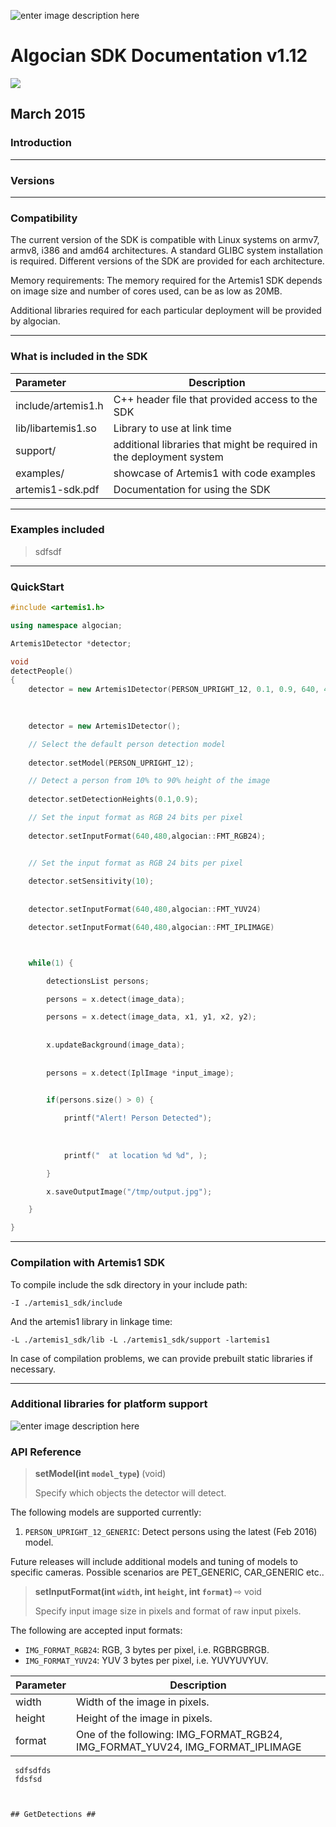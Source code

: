 

![enter image description here](http://alg11.api.algocian.com/Artemis1_logo1s.png) 



# Algocian SDK Documentation v1.12

<img src='http://alg11.api.algocian.com/Artemis1_logo1.png'>

## March 2015


### Introduction

-------------

### Versions

---------------



### Compatibility

The current version of the SDK is compatible with Linux systems on armv7, armv8, i386 and amd64 architectures. A standard GLIBC system installation is required. Different versions of the SDK are provided for each architecture.

Memory requirements: The memory required for the Artemis1 SDK depends on image size and number of cores used, can be as low as 20MB.

Additional libraries required for each particular deployment will be provided by algocian.

---------------


### What is included in the SDK

| Parameter | Description |
| :---     | --- |
| include/artemis1.h | C++ header file that provided access to the SDK |
| lib/libartemis1.so | Library to use at link time |
| support/ | additional libraries that might be required in the deployment system |
| examples/ | showcase of Artemis1 with code examples |
| artemis1-sdk.pdf | Documentation for using the SDK |



------------------

### Examples included

> sdfsdf
> 

------------

### QuickStart 

    

```c++
#include <artemis1.h>

using namespace algocian;

Artemis1Detector *detector;

void
detectPeople()
{
    detector = new Artemis1Detector(PERSON_UPRIGHT_12, 0.1, 0.9, 640, 480, algocian::FMT_RGB24);
    
    

    detector = new Artemis1Detector();

    // Select the default person detection model
    
    detector.setModel(PERSON_UPRIGHT_12);

    // Detect a person from 10% to 90% height of the image
    
    detector.setDetectionHeights(0.1,0.9);

    // Set the input format as RGB 24 bits per pixel
    
    detector.setInputFormat(640,480,algocian::FMT_RGB24);


    // Set the input format as RGB 24 bits per pixel
    
    detector.setSensitivity(10);
   
    
    detector.setInputFormat(640,480,algocian::FMT_YUV24)

    detector.setInputFormat(640,480,algocian::FMT_IPLIMAGE)



    while(1) {

        detectionsList persons;

        persons = x.detect(image_data);

        persons = x.detect(image_data, x1, y1, x2, y2);
        
        
        x.updateBackground(image_data);
        
        
        persons = x.detect(IplImage *input_image);


        if(persons.size() > 0) {
          
            printf("Alert! Person Detected");
          
          
          
            printf("  at location %d %d", );

        }

        x.saveOutputImage("/tmp/output.jpg");

    }

}

```

-------------

### Compilation with Artemis1 SDK

To compile include the sdk directory in your include path:

`-I ./artemis1_sdk/include`

And the artemis1 library in linkage time:

`-L ./artemis1_sdk/lib -L ./artemis1_sdk/support -lartemis1`

In case of compilation problems, we can provide prebuilt static libraries if necessary.


-----

### Additional libraries for platform support


![enter image description here](http://alg11.api.algocian.com/api1.png)

### API Reference 



 
> <b> setModel(int `model_type`) </b> (void)
>
> Specify which objects the detector will detect. 

The following models are supported currently:

1.  <code>PERSON_UPRIGHT_12_GENERIC</code>: Detect persons using the latest (Feb 2016) model.

Future releases will include additional models and tuning of models to specific cameras. Possible scenarios are PET_GENERIC, CAR_GENERIC etc..

>  <b>setInputFormat(int `width`, int `height`, int `format`) </b>  ⇨ void
>
>   Specify input image size in pixels and format of raw input pixels. 

The following are accepted input formats:

-  `IMG_FORMAT_RGB24`: RGB, 3 bytes per pixel, i.e. RGBRGBRGB. 
-  `IMG_FORMAT_YUV24`: YUV 3 bytes per pixel, i.e. YUVYUVYUV.

| Parameter | Description |
| :---      | ---         |
| width  | Width of the image in pixels. |
| height | Height of the image in pixels. |
| format | One of the following: IMG_FORMAT_RGB24, IMG_FORMAT_YUV24, IMG_FORMAT_IPLIMAGE |






     sdfsdfds
     fdsfsd
         
```


## GetDetections ##

